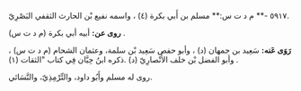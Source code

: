 ٥٩١٧ -** م د ت س:** مسلم بن أَبي بكرة (٤) ، واسمه نفيع بْن الحارث الثقفي البَصْرِيّ.

**روى عن:** أبيه أبي بكرة (م د ت س) .

**رَوَى عَنه:** سَعِيد بن جمهان (د) ، وأبو حفص سَعِيد بْن سلمة، وعثمان الشحام (م د ت س) ، وأبو الفضل بْن خلف الأَنْصارِيّ (د) .ذكره ابنُ حِبَّان فِي كتاب "الثقات (١) .

روى له مسلم وأَبُو داود، والتِّرْمِذِيّ، والنَّسَائي.